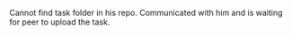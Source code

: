 Cannot find task folder in his repo. Communicated with him and is waiting for peer to upload the task.
